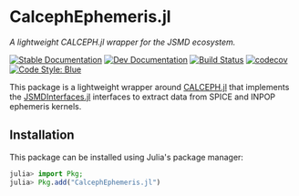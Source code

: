 # CalcephEphemeris.jl 

_A lightweight CALCEPH.jl wrapper for the JSMD ecosystem._ 

[![Stable Documentation](https://img.shields.io/badge/docs-stable-blue.svg)](https://juliaspacemissiondesign.github.io/CalcephEphemeris.jl/stable/) 
[![Dev Documentation](https://img.shields.io/badge/docs-dev-blue.svg)](https://juliaspacemissiondesign.github.io/CalcephEphemeris.jl/dev/) 
[![Build Status](https://github.com/JuliaSpaceMissionDesign/CalcephEphemeris.jl/actions/workflows/ci.yml/badge.svg?branch=main)](https://github.com/JuliaSpaceMissionDesign/CalcephEphemeris.jl/actions/workflows/ci.yml)
[![codecov](https://codecov.io/gh/JuliaSpaceMissionDesign/CalcephEphemeris.jl/branch/main/graph/badge.svg?token=3SJCV229XX)](https://codecov.io/gh/JuliaSpaceMissionDesign/CalcephEphemeris.jl)
[![Code Style: Blue](https://img.shields.io/badge/code%20style-blue-4495d1.svg)](https://github.com/invenia/BlueStyle)

This package is a lightweight wrapper around [CALCEPH.jl](https://github.com/JuliaAstro/CALCEPH.jl) that implements the [JSMDInterfaces.jl](https://github.com/JuliaSpaceMissionDesign/JSMDInterfaces.jl) interfaces to extract data from SPICE and INPOP ephemeris kernels. 

## Installation

This package can be installed using Julia's package manager: 
```julia
julia> import Pkg; 
julia> Pkg.add("CalcephEphemeris.jl")
```